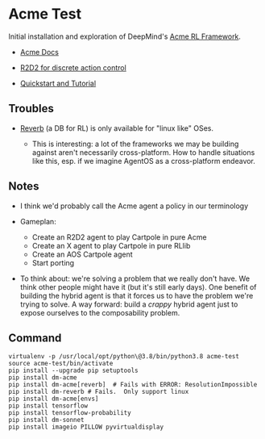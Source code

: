 # Acme Test

Initial installation and exploration of DeepMind's [Acme RL
Framework](https://github.com/deepmind/acme).


* [Acme Docs](https://github.com/deepmind/acme/tree/master/docs)
* [R2D2 for discrete action control](https://github.com/deepmind/acme/tree/master/acme/agents/tf/r2d2)

* [Quickstart and Tutorial](https://github.com/deepmind/acme/tree/master/examples)

## Troubles

* [Reverb](https://github.com/deepmind/reverb) (a DB for RL) is only available for "linux like" OSes.

    * This is interesting: a lot of the frameworks we may be building against
      aren't necessarily cross-platform.  How to handle situations like this,
      esp. if we imagine AgentOS as a cross-platform endeavor.

## Notes

* I think we'd probably call the Acme agent a policy in our terminology

* Gameplan: 
    * Create an R2D2 agent to play Cartpole in pure Acme
    * Create an X agent to play Cartpole in pure RLlib
    * Create an AOS Cartpole agent
    * Start porting

* To think about: we're solving a problem that we really don't have.  We think
  other people might have it (but it's still early days). One benefit of
  building the hybrid agent is that it forces us to have the problem we're
  trying to solve.  A way forward: build a *crappy* hybrid agent just to expose
  ourselves to the composability problem.



## Command

```
virtualenv -p /usr/local/opt/python\@3.8/bin/python3.8 acme-test
source acme-test/bin/activate
pip install --upgrade pip setuptools
pip install dm-acme
pip install dm-acme[reverb]  # Fails with ERROR: ResolutionImpossible
pip install dm-reverb # Fails.  Only support linux
pip install dm-acme[envs]
pip install tensorflow
pip install tensorflow-probability
pip install dm-sonnet
pip install imageio PILLOW pyvirtualdisplay
```
